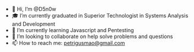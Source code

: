 - 👋 Hi, I’m @D5n0w
- 🎓 I’m currently graduated in Superior Technologist in Systems Analysis and Development
- 🌱 I’m currently learning Javascript and Pentesting
- 💞️ I’m looking to collaborate on help solve problems and questions
- 📫 How to reach me: petrigusmao@gmail.com

<!---
D5n0w/D5n0w is a ✨ special ✨ repository because its `README.md` (this file) appears on your GitHub profile.
You can click the Preview link to take a look at your changes.
--->
